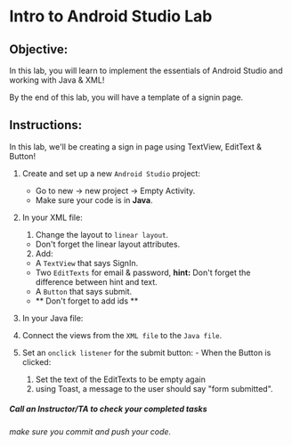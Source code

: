 # Intro to Android Studio Lab

## Objective: 
In this lab, you will learn to implement the essentials of Android Studio and working with Java & XML!  

By the end of this lab, you will have a template of a signin page.  

## Instructions:

In this lab, we'll be creating a sign in page using TextView, EditText & Button!  

1. Create and set up a new `Android Studio` project:
    - Go to new -> new project -> Empty Activity.
    - Make sure your code is in **Java**.

2. In your XML file:
    1. Change the layout to `linear layout`.
      - Don't forget the linear layout attributes.
    2. Add:
      - A `TextView` that says SignIn.
      - Two `EditTexts` for email & password, **hint:** Don't forget the difference between hint and text.
      - A `Button` that says submit.
      - ** Don't forget to add ids **

3. In your Java file:
  1. Connect the views from the `XML file` to the `Java file`.
  2. Set an `onclick listener` for the submit button:
    - When the Button is clicked:
      1. Set the text of the EditTexts to be empty again
      2. using Toast, a message to the user should say "form submitted".


##### Call an Instructor/TA to check your completed tasks
 
###### make sure you commit and push your code.
